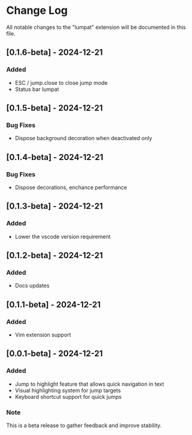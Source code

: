# Change Log

All notable changes to the "lumpat" extension will be documented in this file.

## [0.1.6-beta] - 2024-12-21
### Added
- ESC / jump.close to close jump mode
- Status bar lumpat

## [0.1.5-beta] - 2024-12-21
### Bug Fixes
- Dispose background decoration when deactivated only

## [0.1.4-beta] - 2024-12-21
### Bug Fixes
- Dispose decorations, enchance performance

## [0.1.3-beta] - 2024-12-21
### Added
- Lower the vscode version requirement 

## [0.1.2-beta] - 2024-12-21
### Added
- Docs updates

## [0.1.1-beta] - 2024-12-21
### Added
- Vim extension support 

## [0.0.1-beta] - 2024-12-21

### Added
- Jump to highlight feature that allows quick navigation in text
- Visual highlighting system for jump targets
- Keyboard shortcut support for quick jumps

### Note
This is a beta release to gather feedback and improve stability.
